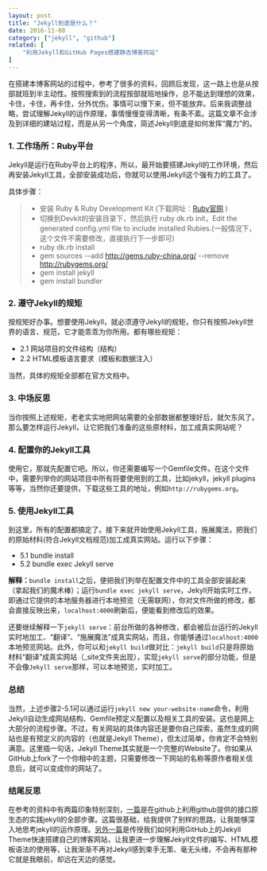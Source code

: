 ```yaml
---
layout: post
title: "Jekyll到底是什么？"
date: 2016-11-08
category: ["jekyll", "github"]
related: [
    "利用Jekyll和GitHub Pages搭建静态博客网站"
]
---
```


在搭建本博客网站的过程中，参考了很多的资料，回顾后发现，这一路上也是从按部就班到半主动性。按照搜索到的流程按部就班地操作，总不能达到理想的效果，卡住，卡住，再卡住，分外忧伤。事情可以慢下来，但不能放弃。后来我调整战略，尝试理解Jekyll的运作原理，事情慢慢变得清晰，有条不紊。这篇文章不会涉及到详细的建站过程，而是从另一个角度，简述Jekyll到底是如何发挥“魔力”的。

### 1. 工作场所：Ruby平台
Jekyll是运行在Ruby平台上的程序，所以，最开始要搭建Jekyll的工作环境，然后再安装Jekyll工具，全部安装成功后，你就可以使用Jekyll这个强有力的工具了。


具体步骤：


  > + 安装 Ruby & Ruby Development Kit (下载网址：[Ruby官网](http://rubyinstaller.org/downloads/) )
  > + 切换到Devkit的安装目录下，然后执行 ruby dk.rb init，Edit the generated config.yml file to include installed Rubies.(一般情况下，这个文件不需要修改，直接执行下一步即可)
  > + ruby dk.rb install
  > + gem sources --add http://gems.ruby-china.org/ --remove http://rubygems.org/
  > + gem install jekyll
  > + gem install bundler

### 2. 遵守Jekyll的规矩
按规矩好办事。想要使用Jekyll，就必须遵守Jekyll的规矩，你只有按照Jekyll世界的语言、规范，它才能乖乖为你所用。都有哪些规矩：
+ 2.1 网站项目的文件结构（结构）
+ 2.2 HTML模板语言要求（模板和数据注入）

当然，具体的规矩全部都在官方文档中。

### 3. 中场反思
当你按照上述规矩，老老实实地把网站需要的全部数据都整理好后，就欠东风了。那么要怎样运行Jekyll，让它把我们准备的这些原材料，加工成真实网站呢？

### 4. 配置你的Jekyll工具
使用它，那就先配置它吧。所以，你还需要编写一个Gemfile文件。在这个文件中，需要列举你的网站项目中所有将要使用到的工具，比如jekyll，jekyll plugins等等，当然你还要提供，下载这些工具的地址，例如`http://rubygems.org`。

### 5. 使用Jekyll工具
到这里，所有的配置都搞定了。接下来就开始使用Jekyll工具，施展魔法，把我们的原始材料(符合Jekyll文档规范)加工成真实网站。运行以下步骤：


 + 5.1 bundle install
 + 5.2 bundle exec Jekyll serve


**解释：**`bundle install`之后，便把我们列举在配置文件中的工具全部安装起来（拿起我们的魔术棒）；运行`bundle exec jekyll serve`，Jekyll开始实时工作，即通过它提供的本地服务器进行本地预览（无需联网），你对文件所做的修改，都会直接反映出来，`localhost:4000`刷新后，便能看到修改后的效果。


还要继续解释一下`jekyll serve`：前台所做的各种修改，都会被后台运行的Jekyll实时地加工、“翻译”、“施展魔法”成真实网站，而且，你能够通过`localhost:4000`本地预览网站。此外，你可以和`jekyll build`做对比：`jekyll build`只是将原始材料“翻译”成真实网站（_site文件夹出现），实现`jekyll serve`的部分功能，但是不会像`Jekyll serve`那样，可以本地预览，实时加工。

### 总结
当然，上述步骤2-5.1可以通过运行`jekyll new your-website-name`命令，利用Jekyll自动生成网站结构、Gemfile预定义配置以及相关工具的安装。这也是网上大部分的流程步骤。不过，有关网站的具体内容还是要你自己探索，虽然生成的网站也是有预定义的内容的（也就是Jekyll Theme），但太过简单，你肯定不会特别满意。这里插一句话，Jekyll Theme其实就是一个完整的Website了。你如果从GitHub上fork了一个你相中的主题，只需要修改一下网站的名称等原作者相关信息后，就可以变成你的网站了。


### 结尾反思
在参考的资料中有两篇印象特别深刻，[一篇](http://jmcglone.com/guides/github-pages/)是在github上利用github提供的接口原生态的实践jekyll的全部步骤。这篇很基础，给我提供了别样的思路，让我能够深入地思考jekyll的运作原理。[另外一篇](https://www.smashingmagazine.com/2014/08/build-blog-jekyll-github-pages/)是传授我们如何利用GitHub上的Jekyll Theme快速搭建自己的博客网站，让我更进一步理解Jekyll文件的编写、HTML模板语法的使用等，让我渐渐不再对Jekyll感到束手无策、毫无头绪，不会再有那种它就是我眼前，却远在天边的感觉。


